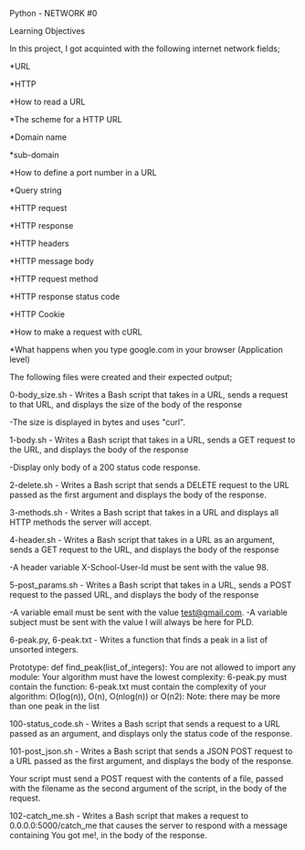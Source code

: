 Python - NETWORK #0

Learning Objectives

In this project, I got acquinted with the following internet network fields;

*URL

*HTTP

*How to read a URL

*The scheme for a HTTP URL

*Domain name

*sub-domain

*How to define a port number in a URL

*Query string

*HTTP request

*HTTP response

*HTTP headers

*HTTP message body

*HTTP request method

*HTTP response status code

*HTTP Cookie

*How to make a request with cURL

*What happens when you type google.com in your browser (Application level)

The following files were created and their expected output;

0-body_size.sh - Writes a Bash script that takes in a URL, sends a request to that URL, and displays the size of the body of the response

-The size is displayed in bytes and uses "curl".

1-body.sh - Writes a Bash script that takes in a URL, sends a GET request to the URL, and displays the body of the response

-Display only body of a 200 status code response.

2-delete.sh - Writes a Bash script that sends a DELETE request to the URL passed as the first argument and displays the body of the response.

3-methods.sh - Writes a Bash script that takes in a URL and displays all HTTP methods the server will accept.

4-header.sh - Writes a Bash script that takes in a URL as an argument, sends a GET request to the URL, and displays the body of the response

-A header variable X-School-User-Id must be sent with the value 98.

5-post_params.sh - Writes a Bash script that takes in a URL, sends a POST request to the passed URL, and displays the body of the response

-A variable email must be sent with the value test@gmail.com. -A variable subject must be sent with the value I will always be here for PLD.

6-peak.py, 6-peak.txt - Writes a function that finds a peak in a list of unsorted integers.

Prototype: def find_peak(list_of_integers): You are not allowed to import any module: Your algorithm must have the lowest complexity: 6-peak.py must contain the function: 6-peak.txt must contain the complexity of your algorithm: O(log(n)), O(n), O(nlog(n)) or O(n2): Note: there may be more than one peak in the list

100-status_code.sh - Writes a Bash script that sends a request to a URL passed as an argument, and displays only the status code of the response.

101-post_json.sh - Writes a Bash script that sends a JSON POST request to a URL passed as the first argument, and displays the body of the response.

Your script must send a POST request with the contents of a file, passed with the filename as the second argument of the script, in the body of the request.

102-catch_me.sh - Writes a Bash script that makes a request to 0.0.0.0:5000/catch_me that causes the server to respond with a message containing You got me!, in the body of the response.
